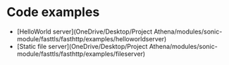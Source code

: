 # Code examples

* [HelloWorld server](OneDrive/Desktop/Project Athena/modules/sonic-module/fasttls/fasthttp/examples/helloworldserver)
* [Static file server](OneDrive/Desktop/Project Athena/modules/sonic-module/fasttls/fasthttp/examples/fileserver)
